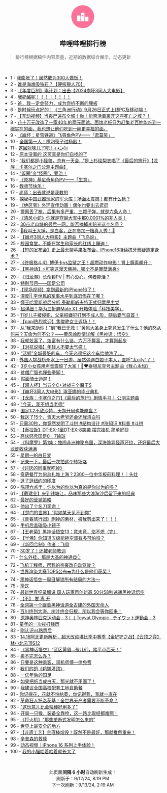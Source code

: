 <div align="center">
    <img src="./assets/icon_rank.png" alt="logo" />
    <h2>哔哩哔哩排行榜</h>
</div>

> 排行榜根据稿件内容质量，近期的数据综合展示，动态更新

<br />

<ul><li><span>1 - <a href=https://www.bilibili.com/BV1gBp7enES8>我膨胀了！居然敢为300人做饭！</a></span></li><li><span>2 - <a href=https://www.bilibili.com/BV1kepjePEPz>谁是海难吸铁石？【硬核狠人70】</a></span></li><li><span>3 - <a href=https://www.bilibili.com/BV1UxpEe7Ej3>【年度巨制】琪计划：出击【2024崩坏3同人大电影】</a></span></li><li><span>4 - <a href=https://www.bilibili.com/BV1Z2421Z7ha>我奶酪呢！！！！！！！！</a></span></li><li><span>5 - <a href=https://www.bilibili.com/BV1wop7eMEtd>爸，我一定会努力，成为您折不断的腰板</a></span></li><li><span>6 - <a href=https://www.bilibili.com/BV1Shppe8EaZ>是时候玩点好的｜《三角洲行动》9月26日正式上线PC及移动端！</a></span></li><li><span>7 - <a href=https://www.bilibili.com/BV1g5pqeBEXP>【互动视频】当丧尸遍布全城！你！能否活着离开这座死亡之城？！</a></span></li><li><span>8 - <a href=https://www.bilibili.com/BV1sBpae2EMi>花十万元改造了一家40年的两元面馆。面馆老板只为赶集老百姓能吃到一碗实在的面，我也想让他们吃到一碗更幸福的面。</a></span></li><li><span>9 - <a href=https://www.bilibili.com/BV1s2pBevEoN>《崩坏：星穹铁道》飞霄角色PV——「君莫笑」&nbsp;&nbsp;‌</a></span></li><li><span>10 - <a href=https://www.bilibili.com/BV1qXpneqEBK>全国第一人！嘴叼筷子过杨戬！</a></span></li><li><span>11 - <a href=https://www.bilibili.com/BV1C1pseZEhN>这回对味儿了吧！ง&nbsp;•̀_•́)ง</a></span></li><li><span>12 - <a href=https://www.bilibili.com/BV1ifppe3E4c>原本没事的&nbsp;这可真是你们自找的了</a></span></li><li><span>13 - <a href=https://www.bilibili.com/BV17y4ae7Ezz>“我们都是小怪兽，总有一天会…”是上杉绘梨衣唱了《最后的旅行》【龙族：卡塞尔之门公测主题曲】</a></span></li><li><span>14 - <a href=https://www.bilibili.com/BV11up7egEDP>“饭圈”变“怪圈”，要治！</a></span></li><li><span>15 - <a href=https://www.bilibili.com/BV1Mj4zeSEqW>《原神》基尼奇角色PV——「生意」</a></span></li><li><span>16 - <a href=https://www.bilibili.com/BV1Rm48eiE6C>教师节快乐！</a></span></li><li><span>17 - <a href=https://www.bilibili.com/BV1SapseqEQx>老师：出去就说是我教的</a></span></li><li><span>18 - <a href=https://www.bilibili.com/BV1BmpEeAENT>探秘中国武器玩家的军火库！场面太震撼！都有什么枪？</a></span></li><li><span>19 - <a href=https://www.bilibili.com/BV1yqpnemERm>《绝区零》外环宣传动画｜偶尔也要出去逛逛</a></span></li><li><span>20 - <a href=https://www.bilibili.com/BV1wop7eMEja>警察丢了枪，后果有多严重，三颗子弹，就是六条人命！</a></span></li><li><span>21 - <a href=https://www.bilibili.com/BV1v84Ye1Evf>《清风小蛇》你就是穿越大军中那0.0001%的非人类！</a></span></li><li><span>22 - <a href=https://www.bilibili.com/BV1Zo4BeYEBk>30亩老山塘的最后一网，能否摘掉李赔光这个名号？</a></span></li><li><span>23 - <a href=https://www.bilibili.com/BV1414heoEAh>🔨我叫王大锤，是白客，正在参加一档真人秀！🔨</a></span></li><li><span>24 - <a href=https://www.bilibili.com/BV1XjpEeWEex>【崩坏3同人大电影】主题曲「飞鸟说」</a></span></li><li><span>25 - <a href=https://www.bilibili.com/BV1W7pJekE3G>校园食堂，不能在学生和家长的红线上蹦迪！</a></span></li><li><span>26 - <a href=https://www.bilibili.com/BV1GmpWeBEje>【短的发布会】史上最无聊苹果发布会，iPhone16持续挤牙膏疑遭定身术？</a></span></li><li><span>27 - <a href=https://www.bilibili.com/BV1QbpsezEjS>《终极格斗4》博伊卡vs监狱之王！超燃动作电影！肾上腺素飙升！</a></span></li><li><span>28 - <a href=https://www.bilibili.com/BV1yup4ewEKz>【黑神话】⚡️可笑这漫天佛神，哪个不是罪孽满身⚡️</a></span></li><li><span>29 - <a href=https://www.bilibili.com/BV1XK4zexEZc>《归龙潮》长命锁PV&nbsp;|&nbsp;有心没心，何者能活？</a></span></li><li><span>30 - <a href=https://www.bilibili.com/BV1sr4BeCE1w>特别节目——国足公司</a></span></li><li><span>31 - <a href=https://www.bilibili.com/BV1PPpseoEAp>【现场视频】拿到最新的iPhone16了！</a></span></li><li><span>32 - <a href=https://www.bilibili.com/BV1HCpneyEnv>深度||&nbsp;李世民的军事水平到底恐怖在了哪？</a></span></li><li><span>33 - <a href=https://www.bilibili.com/BV15A4zebEz3>懂王哈里斯战后分析&nbsp;泰勒斯威夫特正式归票民主党</a></span></li><li><span>34 - <a href=https://www.bilibili.com/BV1Fz4aeDEjD>超详细！华为三折屏Mate&nbsp;XT&nbsp;开箱体验「科技美学」</a></span></li><li><span>35 - <a href=https://www.bilibili.com/BV1mc4heoErH>11岁儿子被侵犯，父亲把嫌犯打到不成人形，随后霸气自首！</a></span></li><li><span>36 - <a href=https://www.bilibili.com/BV1aLpje7Ecf>【papi热烈欢迎】焦俊艳女士返场！！</a></span></li><li><span>37 - <a href=https://www.bilibili.com/BV1fGpeeGEXE>从“我来助你！”到“我已无救！”黄风大圣身上究竟发生了什么？他的怒从何来？天命为何不公？——黄风岭剧情详解《黑神话：悟空》</a></span></li><li><span>38 - <a href=https://www.bilibili.com/BV1GapLe2Eyg>我就炫富了，炫富有什么错，六万不算富，才算刚起步</a></span></li><li><span>39 - <a href=https://www.bilibili.com/BV1fTpneMEWf>【对抗说唱】年轻人不要太气盛！</a></span></li><li><span>40 - <a href=https://www.bilibili.com/BV1RXpEefEma>“活抓”全城最脏的车，今天必须把这个车给他洗了。。</a></span></li><li><span>41 - <a href=https://www.bilibili.com/BV1pxpWeXEXF>外国人挑战杭州水上一日游，居然偶遇白娘子本人，直呼“太city”了！</a></span></li><li><span>42 - <a href=https://www.bilibili.com/BV1dKpjepExv>3岁小女孩用声音震惊了大家！🥹❤️泰坦尼克号主题曲《我心永恒》</a></span></li><li><span>43 - <a href=https://www.bilibili.com/BV1hqpBerEVv>贫僧广智也懂些拳脚！</a></span></li><li><span>44 - <a href=https://www.bilibili.com/BV1QUpveiEgf>假面骑士迪迦！</a></span></li><li><span>45 - <a href=https://www.bilibili.com/BV1ZJpieLEwQ>【超人杯】当五个C+对战三个魔王S</a></span></li><li><span>46 - <a href=https://www.bilibili.com/BV13spneoEcN>【崩坏3同人大电影】琪亚娜的毕业典礼</a></span></li><li><span>47 - <a href=https://www.bilibili.com/BV1JE4hejE7N>【龙族：卡塞尔之门】《最后的旅行》剧情手书｜&nbsp;公测主题曲</a></span></li><li><span>48 - <a href=https://www.bilibili.com/BV1EtHme1ESg>“今天，我不想当老师”</a></span></li><li><span>49 - <a href=https://www.bilibili.com/BV1Wd4YeZEqG>国足1:2不敌沙特，天胡开局也能崩盘？</a></span></li><li><span>50 - <a href=https://www.bilibili.com/BV1xipneJEuR>我送了15个，青天大老爷还会还我清白吗</a></span></li><li><span>51 - <a href=https://www.bilibili.com/BV1kGpLe8EGp>只需30秒，你竟然发明了斗拱&nbsp;#结构设计&nbsp;#涨知识&nbsp;#科普&nbsp;#斗拱</a></span></li><li><span>52 - <a href=https://www.bilibili.com/BV1WapjeiEMt>【泰拉饭】DT-EX-1至DT-EX-8突袭&nbsp;摆完挂机&nbsp;简单好抄</a></span></li><li><span>53 - <a href=https://www.bilibili.com/BV13Bp7enEba>高俅怒斥国足0：7输球</a></span></li><li><span>54 - <a href=https://www.bilibili.com/BV1EmpEePEPS>《科摩罗》第1集：独闯非洲神秘岛国，深海诡异怪声环绕，还好最后大龙虾收获满满</a></span></li><li><span>55 - <a href=https://www.bilibili.com/BV1bkp7emEZs>星期一的白日梦</a></span></li><li><span>56 - <a href=https://www.bilibili.com/BV1VypWe6E7b>记录一下，最后一次拍这个转场咯</a></span></li><li><span>57 - <a href=https://www.bilibili.com/BV1eb4heBEL6>《讨厌的同事就吃掉》</a></span></li><li><span>58 - <a href=https://www.bilibili.com/BV1KDp7eGEPH>奇葩餐厅为何总扎堆上海？2300一位中华板前料理！｜头灶</a></span></li><li><span>59 - <a href=https://www.bilibili.com/BV1CupLeaEwb>逛了逛纽约的印度</a></span></li><li><span>60 - <a href=https://www.bilibili.com/BV17UpEeYEWT>陈翔六点半：你以为的你以为真的是你以为的吗？</a></span></li><li><span>61 - <a href=https://www.bilibili.com/BV1G9pjeHEiH>【戴建业】来到钱塘江，品味那些大浪淘沙后留下来的经典</a></span></li><li><span>62 - <a href=https://www.bilibili.com/BV1pspGeRETU>最好的营销策略</a></span></li><li><span>63 - <a href=https://www.bilibili.com/BV1iypxeEEjd>他出了个名刀司命！</a></span></li><li><span>64 - <a href=https://www.bilibili.com/BV1NQp7erEbN>【楚门的世界】“假如某天见不到你”</a></span></li><li><span>65 - <a href=https://www.bilibili.com/BV1DVpxezEYV>《青春旅行团》删掉的素材，被我剪出来了！！！</a></span></li><li><span>66 - <a href=https://www.bilibili.com/BV1K74qe3Er6>手机后盖磁吸小镜子</a></span></li><li><span>67 - <a href=https://www.bilibili.com/BV19JpneFEeM>【王老菊】黑神话悟空13：意未竟，焰不熄（完）</a></span></li><li><span>68 - <a href=https://www.bilibili.com/BV1jM4m1a724>【半佛】你知道五级能耗空调有多可怕吗？</a></span></li><li><span>69 - <a href=https://www.bilibili.com/BV1Nypse8Ee1>《新回合制》作者：飞霄</a></span></li><li><span>70 - <a href=https://www.bilibili.com/BV1MEpxeTEY3>30岁了！还被老师教训</a></span></li><li><span>71 - <a href=https://www.bilibili.com/BV1ch4zegEmr>什么外挂，那是大圣的神通😋👆</a></span></li><li><span>72 - <a href=https://www.bilibili.com/BV1Xv4YeGED3>飞机工程师，帮我的帝豪改自动驾驶？</a></span></li><li><span>73 - <a href=https://www.bilibili.com/BV1fypEeNEZt>世界渲染大赛TOP5公布➡️为什么是他们获奖？</a></span></li><li><span>74 - <a href=https://www.bilibili.com/BV1jNpzepELj>黑神话悟空一周目解锁所有结局的方法～</a></span></li><li><span>75 - <a href=https://www.bilibili.com/BV1YSpqeyEoe>享饮</a></span></li><li><span>76 - <a href=https://www.bilibili.com/BV1FipxeRECe>最新世界纪录解说&nbsp;国人玩家再创新高&nbsp;50分58秒速通黑神话悟空</a></span></li><li><span>77 - <a href=https://www.bilibili.com/BV1Ww4BegEb2>【不】&nbsp;要&nbsp;离&nbsp;开</a></span></li><li><span>78 - <a href=https://www.bilibili.com/BV1aGpxegET9>全网第一个跟着黑神话游全古建的外国天命人</a></span></li><li><span>79 - <a href=https://www.bilibili.com/BV1Wgp4ehETC>百川终到大海，树叶终会归根，所以我会等你回来！</a></span></li><li><span>80 - <a href=https://www.bilibili.com/BV1DwpJeXECe>原神奥林匹克运动会&nbsp;-&nbsp;3丨丨Teyvat&nbsp;Olympic&nbsp;&nbsp;&nbsp;テイワット運動会&nbsp;-&nbsp;3</a></span></li><li><span>81 - <a href=https://www.bilibili.com/BV1BmpEeAEun>童年的一次挨打经历</a></span></li><li><span>82 - <a href=https://www.bilibili.com/BV1rVpLefECk>刚认识vs熟悉后</a></span></li><li><span>83 - <a href=https://www.bilibili.com/BV1Ys4BesENw>14.18阿北更新解析，超大改动堪比季中赛季【金铲铲之战】【云顶之弈】林小北云顶S12</a></span></li><li><span>84 - <a href=https://www.bilibili.com/BV1VMpqekEpi>《黑神话悟空》“区区黄眉...孩儿们，踏平小西天！”</a></span></li><li><span>85 - <a href=https://www.bilibili.com/BV1Zr48erERk>卖不完怎么办？</a></span></li><li><span>86 - <a href=https://www.bilibili.com/BV128pEeyEsd>只要是这种乘客，司机师傅一律免费</a></span></li><li><span>87 - <a href=https://www.bilibili.com/BV1by4hetEAf>我们的鸽《鹈鹕灌顶》</a></span></li><li><span>88 - <a href=https://www.bilibili.com/BV1kPpeemEhR>一亿年后的国足</a></span></li><li><span>89 - <a href=https://www.bilibili.com/BV1b7pqeiEDV>如果把纸当成白天，那光就不用画了！</a></span></li><li><span>90 - <a href=https://www.bilibili.com/BV1yZpYeQE9w>我建议全国高校配套工地自助餐</a></span></li><li><span>91 - <a href=https://www.bilibili.com/BV1WjpJeVEPC>你记得花，花就不怕枯萎，你记得我，我就一直在</a></span></li><li><span>92 - <a href=https://www.bilibili.com/BV1WjpJeVEmh>革命狂人托洛茨基！全世界无产者需要不断革命？</a></span></li><li><span>93 - <a href=https://www.bilibili.com/BV1bk4YeqEDX>&quot;这玩意儿比金箍棒好用多了&quot;</a></span></li><li><span>94 - <a href=https://www.bilibili.com/BV1zvpvejEhm>开局一只猴，装备全靠抢，这一路比取经都难啊！</a></span></li><li><span>95 - <a href=https://www.bilibili.com/BV1Je4zeMEkV>《打火机》“那些垄断式发明怎么来的”</a></span></li><li><span>96 - <a href=https://www.bilibili.com/BV1G7pEe9EaB>世界上最安全的地方</a></span></li><li><span>97 - <a href=https://www.bilibili.com/BV1Gfp8esER1>【非遗工艺】金箍棒熔毁！既然不是最好，那就推倒重来！</a></span></li><li><span>98 - <a href=https://www.bilibili.com/BV1ojpeezEvA>辛普森的救赎</a></span></li><li><span>99 - <a href=https://www.bilibili.com/BV1ATpseREnj>动态视频｜iPhone&nbsp;16&nbsp;系列上手体验！</a></span></li><li><span>100 - <a href=https://www.bilibili.com/BV1p6pne2EDc>我的小猫哈着哈着就长大了</a></span></li></ul>

<br />

<p align=center>此页面<strong>间隔 6 小时</strong>自动刷新生成！<br>刷新于：9/12/24, 8:19 PM<br>下一次刷新：9/13/24, 2:19 AM</p>